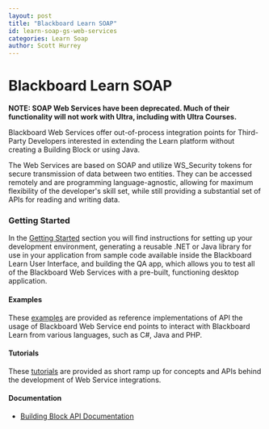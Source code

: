 ```yaml
---
layout: post
title: "Blackboard Learn SOAP"
id: learn-soap-gs-web-services
categories: Learn Soap
author: Scott Hurrey
---
```


# Blackboard Learn SOAP

**NOTE: SOAP Web Services have been deprecated.  Much of their functionality
will not work with Ultra, including with Ultra Courses.**

Blackboard Web Services offer out-of-process integration points for Third-
Party Developers interested in extending the Learn platform without creating a
Building Block or using Java.

The Web Services are based on SOAP and utilize WS_Security tokens for secure
transmission of data between two entities. They can be accessed remotely and
are programming language-agnostic, allowing for maximum flexibility of the
developer's skill set, while still providing a substantial set of APIs for
reading and writing data.

### Getting Started

In the [Getting Started](getting-started) section you will find
instructions for setting up your development environment, generating a
reusable .NET or Java library for use in your application from sample code
available inside the Blackboard Learn User Interface, and building the QA app,
which allows you to test all of the Blackboard Web Services with a pre-built,
functioning desktop application.

#### Examples

These [examples](examples) are
provided as reference implementations of API the usage of Blackboard Web
Service end points to interact with Blackboard Learn from various languages,
such as C#, Java and PHP.

#### Tutorials

These [tutorials](/tutorials/) are provided
as short ramp up for concepts and APIs behind the development of Web Service
integrations.

#### Documentation

* [Building Block API Documentation](/learn/b2/api-documentation)